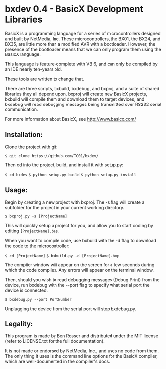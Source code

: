 bxdev 0.4 - BasicX Development Libraries
========================================

BasicX is a programming language for a series of microcontrollers designed and
built by NetMedia, Inc. These microcontrollers, the BX01, the BX24, and BX35, 
are little more than a modified AVR with a bootloader. However, the presence of
the bootloader means that we can only program them using the BasicX language.

This language is feature-complete with VB 6, and can only be compiled by an IDE 
nearly ten-years old.

These tools are written to change that.

There are three scripts, bxbuild, bxdebug, and bxproj, and a suite of shared
libraries they all depend upon. bxproj will create new BasicX projects, bxbuild
will compile them and download them to target devices, and bxdebug will read
debugging messages being transmitted over RS232 serial communication.

For more information about BasicX, see http://www.basicx.com/

Installation:
----

Clone the project with git:

`$ git clone https://github.com/TC01/bxdev/`

Then cd into the project, build, and install it with setup.py:

`$ cd bxdev`
`$ python setup.py build`
`$ python setup.py install`

Usage:
----

Begin by creating a new project with bxproj. The -s flag will create a 
subfolder for the project in your current working directory.

`$ bxproj.py -s [ProjectName]`

This will quickly setup a project for you, and allow you to start coding by
editing `[ProjectName].bas.`

When you want to compile code, use bxbuild with the -d flag to download the
code to the microcontroller:

`$ cd [ProjectName]`
`$ bxbuild.py -d [ProjectName].bxp`

The compiler window will appear on the screen for a few seconds during which
the code compiles. Any errors will appear on the terminal window.

Then, should you wish to read debugging messages (Debug.Print) from the device,
run bxdebug with the --port flag to specify what serial port the device is
connected.

`$ bxdebug.py --port PortNumber`

Unplugging the device from the serial port will stop bxdebug.py.

Legality:
----

This program is made by Ben Rosser and distributed under the MIT license (refer
to LICENSE.txt for the full documentation).

It is not made or endorsed by NetMedia, Inc., and uses no code from them. The
only thing it uses is the command line options for the BasicX compiler, which
are well-documented in the compiler's docs.

